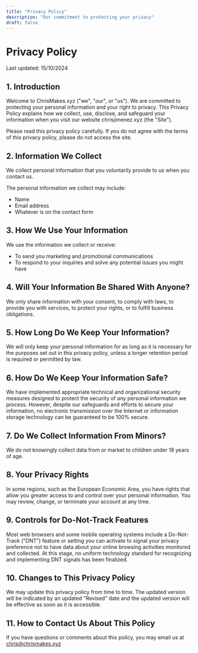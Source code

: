 ```yaml
---
title: "Privacy Policy"
description: "Our commitment to protecting your privacy"
draft: false
---
```


# Privacy Policy

Last updated: 15/10/2024

## 1. Introduction

Welcome to ChrisMakes.xyz ("we", "our", or "us"). We are committed to protecting your personal information and your right to privacy. This Privacy Policy explains how we collect, use, disclose, and safeguard your information when you visit our website chrisjimenez.xyz (the "Site").

Please read this privacy policy carefully. If you do not agree with the terms of this privacy policy, please do not access the site.

## 2. Information We Collect

We collect personal information that you voluntarily provide to us when you contact us.

The personal information we collect may include:

- Name
- Email address
- Whatever is on the contact form

## 3. How We Use Your Information

We use the information we collect or receive:

- To send you marketing and promotional communications
- To respond to your inquiries and solve any potential issues you might have

## 4. Will Your Information Be Shared With Anyone?

We only share information with your consent, to comply with laws, to provide you with services, to protect your rights, or to fulfill business obligations.

## 5. How Long Do We Keep Your Information?

We will only keep your personal information for as long as it is necessary for the purposes set out in this privacy policy, unless a longer retention period is required or permitted by law.

## 6. How Do We Keep Your Information Safe?

We have implemented appropriate technical and organizational security measures designed to protect the security of any personal information we process. However, despite our safeguards and efforts to secure your information, no electronic transmission over the Internet or information storage technology can be guaranteed to be 100% secure.

## 7. Do We Collect Information From Minors?

We do not knowingly collect data from or market to children under 18 years of age.

## 8. Your Privacy Rights

In some regions, such as the European Economic Area, you have rights that allow you greater access to and control over your personal information. You may review, change, or terminate your account at any time.

## 9. Controls for Do-Not-Track Features

Most web browsers and some mobile operating systems include a Do-Not-Track ("DNT") feature or setting you can activate to signal your privacy preference not to have data about your online browsing activities monitored and collected. At this stage, no uniform technology standard for recognizing and implementing DNT signals has been finalized.

## 10. Changes to This Privacy Policy

We may update this privacy policy from time to time. The updated version will be indicated by an updated "Revised" date and the updated version will be effective as soon as it is accessible.

## 11. How to Contact Us About This Policy

If you have questions or comments about this policy, you may email us at chris@chrismakes.xyz
